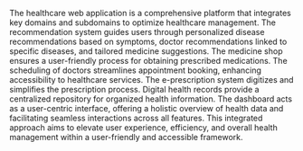 The healthcare web application is a comprehensive
platform that integrates key domains and subdomains to optimize
healthcare management. The recommendation system guides
users through personalized disease recommendations based on
symptoms, doctor recommendations linked to specific diseases,
and tailored medicine suggestions. The medicine shop ensures a
user-friendly process for obtaining prescribed medications. The
scheduling of doctors streamlines appointment booking, enhancing
accessibility to healthcare services. The e-prescription system
digitizes and simplifies the prescription process. Digital health
records provide a centralized repository for organized health
information. The dashboard acts as a user-centric interface,
offering a holistic overview of health data and facilitating seamless
interactions across all features. This integrated approach
aims to elevate user experience, efficiency, and overall health
management within a user-friendly and accessible framework.
